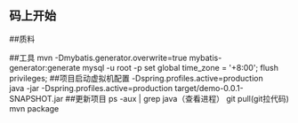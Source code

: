 ## 码上开始

##质料

##工具
mvn -Dmybatis.generator.overwrite=true mybatis-generator:generate
mysql -u root -p
set global time_zone = '+8:00';
flush privileges;
##项目启动虚拟机配置
-Dspring.profiles.active=production          
java -jar -Dspring.profiles.active=production target/demo-0.0.1-SNAPSHOT.jar
##更新项目
ps -aux | grep java（查看进程）
git pull(git拉代码)
mvn package
